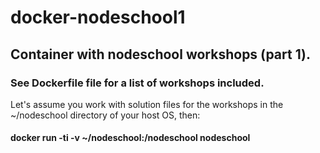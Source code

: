 # docker-nodeschool1
## Container with nodeschool workshops (part 1).
### See Dockerfile file for a list of workshops included.
Let's assume you work with solution files for the workshops in the ~/nodeschool directory of your host OS, then:

#### docker run -ti -v ~/nodeschool:/nodeschool nodeschool
